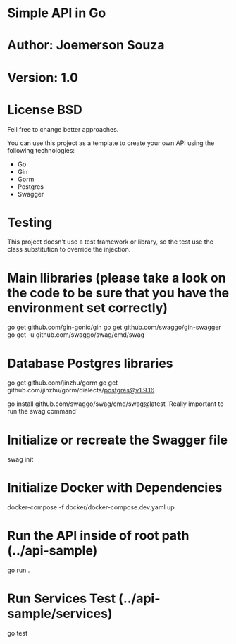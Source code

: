# Simple API in Go

# Author: Joemerson Souza
# Version: 1.0
# License BSD

Fell free to change better approaches.

You can use this project as a template to create your own API using the following technologies:

- Go
- Gin
- Gorm
- Postgres
- Swagger

# Testing

This project doesn't use a test framework or library, so the test use the class substitution to override the injection.


# Main llibraries (please take a look on the code to be sure that you have the environment set correctly)
go get github.com/gin-gonic/gin
go get github.com/swaggo/gin-swagger
go get -u github.com/swaggo/swag/cmd/swag

# Database Postgres libraries
go get github.com/jinzhu/gorm
go get github.com/jinzhu/gorm/dialects/postgres@v1.9.16

go install github.com/swaggo/swag/cmd/swag@latest ´Really important to run the swag command´

# Initialize or recreate the Swagger file
swag init

# Initialize Docker with Dependencies
docker-compose -f docker/docker-compose.dev.yaml up

# Run the API inside of root path (../api-sample)
go run .

# Run Services Test (../api-sample/services)

go test
